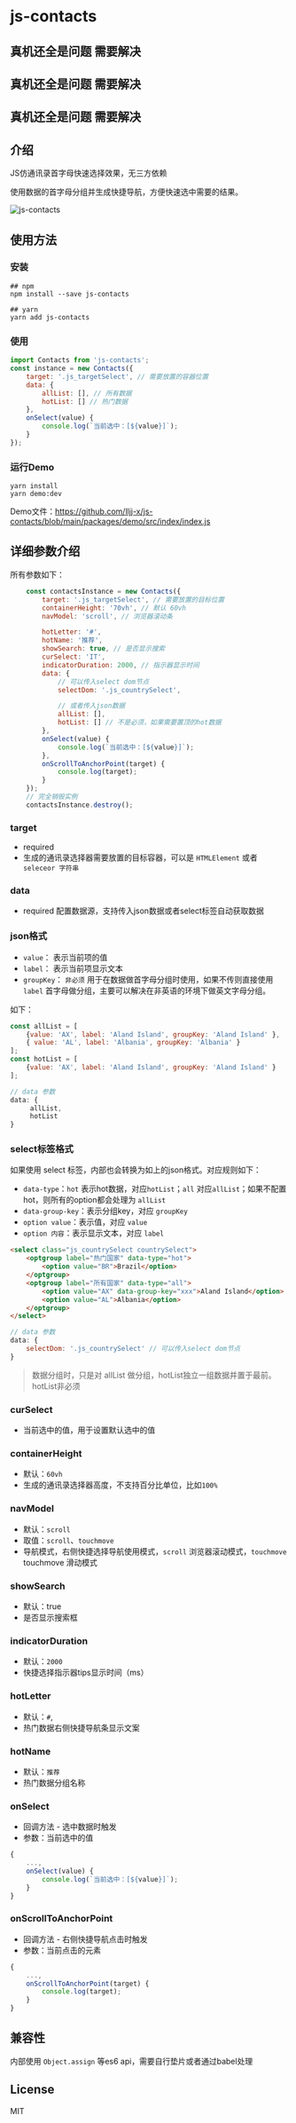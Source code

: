 # js-contacts

## 真机还全是问题 需要解决
## 真机还全是问题 需要解决
## 真机还全是问题 需要解决

## 介绍

JS仿通讯录首字母快速选择效果，无三方依赖

使用数据的首字母分组并生成快捷导航，方便快速选中需要的结果。

![js-contacts](https://lljj-xxxx.oss-cn-hongkong.aliyuncs.com/js-contacts.gif)

## 使用方法

### 安装

```
## npm
npm install --save js-contacts

## yarn
yarn add js-contacts
```

### 使用
```js
import Contacts from 'js-contacts';
const instance = new Contacts({
    target: '.js_targetSelect', // 需要放置的容器位置
    data: {
        allList: [], // 所有数据
        hotList: [] // 热门数据
    },
    onSelect(value) {
        console.log(`当前选中：[${value}]`);
    }
});
```

### 运行Demo
```
yarn install
yarn demo:dev
```
Demo文件：https://github.com/lljj-x/js-contacts/blob/main/packages/demo/src/index/index.js

## 详细参数介绍

所有参数如下：
```js
    const contactsInstance = new Contacts({
        target: '.js_targetSelect', // 需要放置的目标位置
        containerHeight: '70vh', // 默认 60vh
        navModel: 'scroll', // 浏览器滚动条

        hotLetter: '#',
        hotName: '推荐',
        showSearch: true, // 是否显示搜索
        curSelect: 'IT',
        indicatorDuration: 2000, // 指示器显示时间
        data: {
            // 可以传入select dom节点
            selectDom: '.js_countrySelect',

            // 或者传入json数据
            allList: [],
            hotList: [] // 不是必须，如果需要置顶的hot数据
        },
        onSelect(value) {
            console.log(`当前选中：[${value}]`);
        },
        onScrollToAnchorPoint(target) {
            console.log(target);
        }
    });
    // 完全销毁实例
    contactsInstance.destroy();
```

### target
* required
* 生成的通讯录选择器需要放置的目标容器，可以是 `HTMLElement` 或者 `seleceor 字符串`

### data
* required
配置数据源，支持传入json数据或者select标签自动获取数据

### json格式
* `value`： 表示当前项的值
* `label`： 表示当前项显示文本
* `groupKey`： `非必须` 用于在数据做首字母分组时使用，如果不传则直接使用 `label` 首字母做分组，主要可以解决在非英语的环境下做英文字母分组。

如下：

```js
const allList = [
    {value: 'AX', label: 'Aland Island', groupKey: 'Aland Island' },
    { value: 'AL', label: 'Albania', groupKey: 'Albania' }
];
const hotList = [
    {value: 'AX', label: 'Aland Island', groupKey: 'Aland Island' }
];

// data 参数
data: {
     allList,
     hotList
}
```

### select标签格式
如果使用 select 标签，内部也会转换为如上的json格式。对应规则如下：

* `data-type`：`hot` 表示hot数据，对应`hotList`；`all` 对应`allList`；如果不配置hot，则所有的option都会处理为 `allList`
* `data-group-key`：表示分组key，对应 `groupKey`
* `option value`：表示值，对应 `value`
* `option 内容`：表示显示文本，对应 `label`

```html
<select class="js_countrySelect countrySelect">
	<optgroup label="热门国家" data-type="hot">
		<option value="BR">Brazil</option>
	</optgroup>
	<optgroup label="所有国家" data-type="all">
		<option value="AX" data-group-key="xxx">Aland Island</option>
		<option value="AL">Albania</option>
	</optgroup>
</select>
```

```js
// data 参数
data: {
    selectDom: '.js_countrySelect' // 可以传入select dom节点
}
```

> 数据分组时，只是对 allList 做分组，hotList独立一组数据并置于最前。hotList非必须

### curSelect
* 当前选中的值，用于设置默认选中的值

### containerHeight
* 默认：`60vh`
* 生成的通讯录选择器高度，不支持百分比单位，比如`100%`

### navModel
* 默认：`scroll`
* 取值：`scroll`、`touchmove`
* 导航模式，右侧快捷选择导航使用模式，`scroll` 浏览器滚动模式，`touchmove` touchmove 滑动模式

### showSearch
* 默认：true
* 是否显示搜索框

### indicatorDuration
* 默认：`2000`
* 快捷选择指示器tips显示时间（ms）

### hotLetter
* 默认：`#`,
* 热门数据右侧快捷导航条显示文案

### hotName
* 默认：`推荐`
* 热门数据分组名称

### onSelect
* 回调方法 - 选中数据时触发
* 参数：当前选中的值
```js
{
    ...,
    onSelect(value) {
        console.log(`当前选中：[${value}]`);
    }
}
```

### onScrollToAnchorPoint
* 回调方法 - 右侧快捷导航点击时触发
* 参数：当前点击的元素
```js
{
    ...,
    onScrollToAnchorPoint(target) {
        console.log(target);
    }
}
```





## 兼容性
内部使用 `Object.assign` 等es6 api，需要自行垫片或者通过babel处理

## License
MIT
